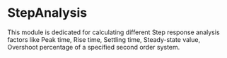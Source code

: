 # StepAnalysis
This module is dedicated for calculating different Step response analysis factors like  Peak time, Rise time, Settling time, Steady-state value, Overshoot percentage of a specified second order system.

